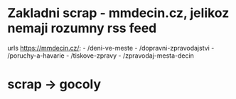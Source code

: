 # Zakladni scrap - mmdecin.cz, jelikoz nemaji rozumny rss feed
urls https://mmdecin.cz/:
    - /deni-ve-meste
    - /dopravni-zpravodajstvi
    - /poruchy-a-havarie
    - /tiskove-zpravy
    - /zpravodaj-mesta-decin

# scrap -> gocoly

